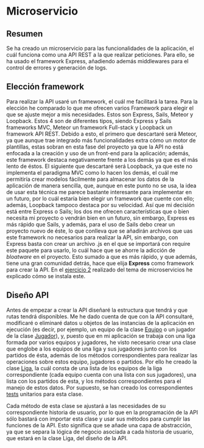 # Microservicio

## Resumen
Se ha creado un microservicio para las funcionalidades de la aplicación, el cuál funciona como una API REST a la que realizar peticiones. Para ello, se ha usado el framework Express, añadiendo además middlewares para el control de errores y generación de logs.

## Elección framework
Para realizar la API usaré un framework, el cuál me facilitará la tarea. Para la elección he comparado lo que me ofrecen varios Framework para elegir el que se ajuste mejor a mis necesidades. Estos son Express, Sails, Meteor y Loopback. Estos 4 son de diferentes tipos, siendo Express y Sails frameworks MVC, Meteor un framework Full-stack y Loopback un framework API REST. Debido a esto, el primero que descartaré será Meteor, ya que aunque trae integrado más funcionalidades extra cómo un motor de plantillas, estas sobran en esta fase del proyecto ya que la API no está enfocada a la creación y uso de un front-end para la aplicación; además, este framework destaca negativamente frente a los demás ya que es el más lento de éstos. El siguiente que descartaré será Loopback, ya que este no implementa el paradigma MVC como lo hacen los demás, el cuál me permitiría crear modelos fácilmente para almacenar los datos de la aplicación de manera sencilla, que, aunque en este punto no se usa, la idea de usar esta técnica me parece bastante interesante para implementar en un futuro, por lo cuál estaría bien elegir un framework que cuente con ello; además, Loopback tampoco destaca por su velocidad. Así que mi decisión está entre Express o Sails; los dos me ofrecen características que o bien necesita mi proyecto o vendrán bien en un futuro, sin embargo, Express es más rápido que Sails, y además, para el uso de Sails debo crear un proyecto nuevo de éste, lo que conlleva que se añadirán archivos que uas este framework no necesarios para realizar la API, sin embargo, con Express basta con crear un archivo .js en el que se importará con require este paquete para usarlo, lo cuál hace que se ahorre la adicción de *bloatware* en el proyecto. Esto sumado a que es más rápido, y que además, tiene una gran comunidad detrás, hace que elija **Express** como framework para crear la API. En el [ejercicio 2](https://github.com/juancpineda97/Ejercicios-IV/blob/main/ejercicios/tema6.md#ejercicio-2) realizado del tema de microservicios he explicado cómo se instala este.

## Diseño API
Antes de empezar a crear la API diseñaré la estructura que tendrá y que rutas tendrá disponibles. Me he dado cuenta de que con la API consultaré, modificaré o eliminaré datos u objetos de las instancias de la aplicación en ejecución (es decir, por ejemplo, un equipo de la clase [Equipo](../src/equipo.js) o un jugador de la clase [Jugador](../src/jugador.js)), y, puesto que en mi aplicación se trabaja con una liga formada por varios equipos y jugadores, he visto necesario crear una clase que englobe a los equipos de una liga y sus jugadores junto con los partidos de ésta, además de los métodos correspondientes para realizar las operaciones sobre estos equipo, jugadores o partidos. Por ello  he creado la clase [Liga](../src/liga.js), la cuál consta de una lista de los equipos de la liga correspondiente (cada equipo cuenta con una lista con sus jugadores), una lista con los partidos de esta, y los métodos correspondientes para el manejo de estos datos. Por supuesto, se han creado los correspondientes [tests](../test/equipo-jugador.test.js) unitarios para esta clase.

Cada método de esta clase se ajustará a las necesidades de su correspondiente historia de usuario, por lo que en la programación de la API sólo bastará con importar esta clase y usar sus métodos para cumplir las funciones de la API. Esto significa que se añade una capa de abstracción, ya que se separa la lógica de negocio asociada a cada historia de usuario, que estará en la clase Liga, del diseño de la API.

